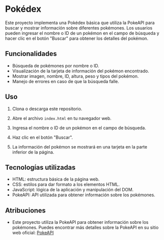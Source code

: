 # Pokédex

Este proyecto implementa una Pokédex básica que utiliza la PokeAPI para buscar y mostrar información sobre diferentes pokémones. Los usuarios pueden ingresar el nombre o ID de un pokémon en el campo de búsqueda y hacer clic en el botón "Buscar" para obtener los detalles del pokémon.

## Funcionalidades

- Búsqueda de pokémones por nombre o ID.
- Visualización de la tarjeta de información del pokémon encontrado.
- Mostrar imagen, nombre, ID, altura, peso y tipos del pokémon.
- Manejo de errores en caso de que la búsqueda falle.

## Uso

1. Clona o descarga este repositorio.

2. Abre el archivo `index.html` en tu navegador web.

3. Ingresa el nombre o ID de un pokémon en el campo de búsqueda.

4. Haz clic en el botón "Buscar".

5. La información del pokémon se mostrará en una tarjeta en la parte inferior de la página.

## Tecnologías utilizadas

- HTML: estructura básica de la página web.
- CSS: estilos para dar formato a los elementos HTML.
- JavaScript: lógica de la aplicación y manipulación del DOM.
- PokeAPI: API utilizada para obtener información sobre los pokémones.

## Atribuciones

- Este proyecto utiliza la PokeAPI para obtener información sobre los pokémones. Puedes encontrar más detalles sobre la PokeAPI en su sitio web oficial: [PokeAPI](https://pokeapi.co/)
